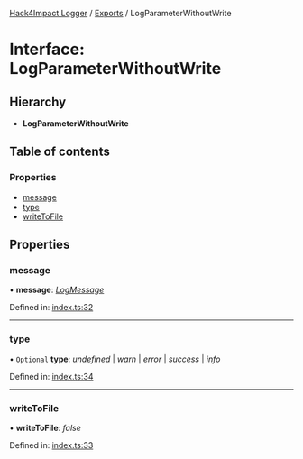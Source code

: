 [Hack4Impact Logger](https://github.com/hack4impact/logger/tree/main/docs/README.md) / [Exports](https://github.com/hack4impact/logger/tree/main/docs/modules.md) / LogParameterWithoutWrite

# Interface: LogParameterWithoutWrite

## Hierarchy

- **LogParameterWithoutWrite**

## Table of contents

### Properties

- [message](https://github.com/hack4impact/logger/tree/main/docs/interfaces/logparameterwithoutwrite.md#message)
- [type](https://github.com/hack4impact/logger/tree/main/docs/interfaces/logparameterwithoutwrite.md#type)
- [writeToFile](https://github.com/hack4impact/logger/tree/main/docs/interfaces/logparameterwithoutwrite.md#writetofile)

## Properties

### message

• **message**: [_LogMessage_](https://github.com/hack4impact/logger/tree/main/docs/modules.md#logmessage)

Defined in: [index.ts:32](https://github.com/hack4impact/logger/blob/0dfee1d/src/index.ts#L32)

---

### type

• `Optional` **type**: _undefined_ \| _warn_ \| _error_ \| _success_ \| _info_

Defined in: [index.ts:34](https://github.com/hack4impact/logger/blob/0dfee1d/src/index.ts#L34)

---

### writeToFile

• **writeToFile**: _false_

Defined in: [index.ts:33](https://github.com/hack4impact/logger/blob/0dfee1d/src/index.ts#L33)
